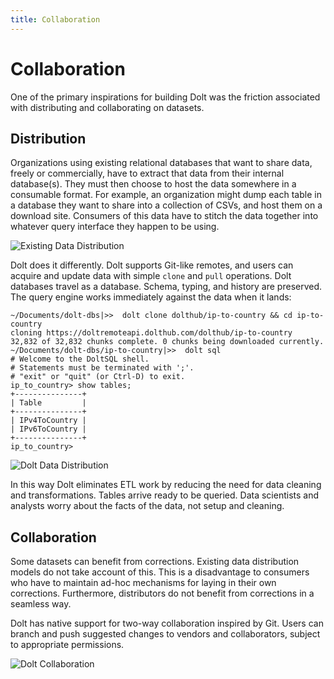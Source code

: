 ```yaml
---
title: Collaboration
---
```


# Collaboration

One of the primary inspirations for building Dolt was the friction associated with distributing and collaborating on datasets.

## Distribution

Organizations using existing relational databases that want to share data, freely or commercially, have to extract that data from their internal database\(s\). They must then choose to host the data somewhere in a consumable format. For example, an organization might dump each table in a database they want to share into a collection of CSVs, and host them on a download site. Consumers of this data have to stitch the data together into whatever query interface they happen to be using.

![Existing Data Distribution](../../.gitbook/assets/dolt-collaboration-before-dolt.png)

Dolt does it differently. Dolt supports Git-like remotes, and users can acquire and update data with simple `clone` and `pull` operations. Dolt databases travel as a database. Schema, typing, and history are preserved. The query engine works immediately against the data when it lands:

```text
~/Documents/dolt-dbs|>>  dolt clone dolthub/ip-to-country && cd ip-to-country
cloning https://doltremoteapi.dolthub.com/dolthub/ip-to-country
32,832 of 32,832 chunks complete. 0 chunks being downloaded currently.
~/Documents/dolt-dbs/ip-to-country|>>  dolt sql
# Welcome to the DoltSQL shell.
# Statements must be terminated with ';'.
# "exit" or "quit" (or Ctrl-D) to exit.
ip_to_country> show tables;
+---------------+
| Table         |
+---------------+
| IPv4ToCountry |
| IPv6ToCountry |
+---------------+
ip_to_country>
```

![Dolt Data Distribution](../../.gitbook/assets/dolt-collaboration-after-dolt.png)

In this way Dolt eliminates ETL work by reducing the need for data cleaning and transformations. Tables arrive ready to be queried. Data scientists and analysts worry about the facts of the data, not setup and cleaning.

## Collaboration

Some datasets can benefit from corrections. Existing data distribution models do not take account of this. This is a disadvantage to consumers who have to maintain ad-hoc mechanisms for laying in their own corrections. Furthermore, distributors do not benefit from corrections in a seamless way.

Dolt has native support for two-way collaboration inspired by Git. Users can branch and push suggested changes to vendors and collaborators, subject to appropriate permissions.

![Dolt Collaboration](../../.gitbook/assets/dolt-collaboration.png)

